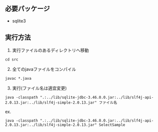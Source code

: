 ## 必要パッケージ
- sqlite3

## 実行方法
1. 実行ファイルのあるディレクトリへ移動
```
cd src
```
2. 全てのjavaファイルをコンパイル
```
javac *.java
```
3. 実行(ファイル名は適宜変更)
```
java -classpath ".:../lib/sqlite-jdbc-3.46.0.0.jar:../lib/slf4j-api-2.0.13.jar:../lib/slf4j-simple-2.0.13.jar" ファイル名
```
ex.
```
java -classpath ".:../lib/sqlite-jdbc-3.46.0.0.jar:../lib/slf4j-api-2.0.13.jar:../lib/slf4j-simple-2.0.13.jar" SelectSample
```
